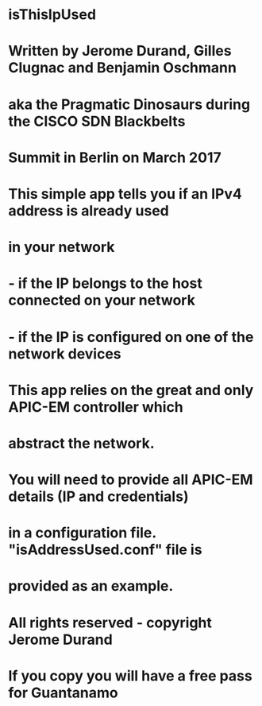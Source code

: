 # isThisIpUsed
# 
# Written by Jerome Durand, Gilles Clugnac and Benjamin Oschmann
# aka the Pragmatic Dinosaurs during the CISCO SDN Blackbelts
# Summit in Berlin on March 2017
#
# This simple app tells you if an IPv4 address is already used 
# in your network
#   - if the IP belongs to the host connected on your network
#   - if the IP is configured on one of the network devices
#
# This app relies on the great and only APIC-EM controller which
# abstract the network.
# You will need to provide all APIC-EM details (IP and credentials)
# in a configuration file. "isAddressUsed.conf" file is
# provided as an example.
#
# All rights reserved - copyright Jerome Durand
# If you copy you will have a free pass for Guantanamo
